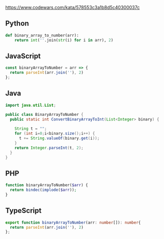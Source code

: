 https://www.codewars.com/kata/578553c3a1b8d5c40300037c

## Python
```python
def binary_array_to_number(arr):
    return int(''.join(str(i) for i in arr), 2)
```

## JavaScript
```js
const binaryArrayToNumber = arr => {
  return parseInt(arr.join(''), 2)
};
```

## Java
```java
import java.util.List;

public class BinaryArrayToNumber {
  public static int ConvertBinaryArrayToInt(List<Integer> binary) {
    
    String t = "";
    for (int i=0;i<binary.size();i++) {
      t += String.valueOf(binary.get(i));
    }
    return Integer.parseInt(t, 2);
  }
}
```

## PHP
```php
function binaryArrayToNumber($arr) {
  return bindec(implode($arr));
}
```

## TypeScript
```ts
export function binaryArrayToNumber(arr: number[]): number{
  return parseInt(arr.join(''), 2)
};
```